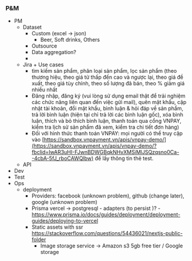 ### P&M
- PM
	- Dataset
		- Custom (excel -> json)
			- Beer, Soft drinks, Others
		- Outsource
		- Data aggregation?
		- 
	- Jira + Use cases
		- tìm kiếm sản phẩm, phân loại sản phẩm, lọc sản phẩm (theo thương hiệu, theo giá từ thấp đến cao và ngược lại, theo giá đề xuất, theo giá tùy chỉnh, theo số lượng đã bán, theo % giảm giá nhiều nhất
		- Đăng nhập, đăng ký (vui lòng sử dụng email thật để trải nghiệm các chức năng liên quan đến việc gửi mail), quên mật khẩu, cập nhật tài khoản, đổi mật khẩu, bình luận & hỏi đáp về sản phẩm, trả lời bình luận (hiện tại chỉ trả lời các bình luận gốc), xóa bình luận, thích và bỏ thích bình luận, thanh toán qua cổng VNPAY, kiểm tra lịch sử sản phẩm đã xem, kiểm tra chi tiết đơn hàng)
		- Đối với hình thức thanh toán VNPAY: mọi người có thể truy cập vào [https://sandbox.vnpayment.vn/apis/vnpay-demo/](https://sandbox.vnpayment.vn/apis/vnpay-demo/?fbclid=IwAR3uHI-FJwnBDWGBqkNHvXMSiMlJSQzqsno0Ca--4cbA-5fJ_rboCAWQlbw) để lấy thông tin thẻ test.
	- API
- Dev
- Test
- Ops
	- deployment 
		- Providers: facebook (unknown problem), github (change later), google (unknown problem) 
		- Prisma vercel -> postgresql - adapters (to persist )?
					- https://www.prisma.io/docs/guides/deployment/deployment-guides/deploying-to-vercel
		- Static assets with ssr https://stackoverflow.com/questions/54436021/nextjs-public-folder
			- Image storage service -> Amazon s3 5gb free tier / Google storage
